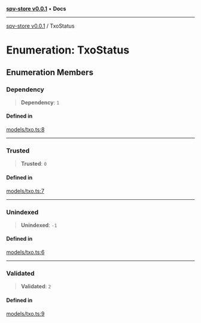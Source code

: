 [**spv-store v0.0.1**](../README.md) • **Docs**

***

[spv-store v0.0.1](../globals.md) / TxoStatus

# Enumeration: TxoStatus

## Enumeration Members

### Dependency

> **Dependency**: `1`

#### Defined in

[models/txo.ts:8](https://github.com/shruggr/ts-casemod-spv/blob/d2d8e139fbd295fc0999df738863fea71ede7818/src/models/txo.ts#L8)

***

### Trusted

> **Trusted**: `0`

#### Defined in

[models/txo.ts:7](https://github.com/shruggr/ts-casemod-spv/blob/d2d8e139fbd295fc0999df738863fea71ede7818/src/models/txo.ts#L7)

***

### Unindexed

> **Unindexed**: `-1`

#### Defined in

[models/txo.ts:6](https://github.com/shruggr/ts-casemod-spv/blob/d2d8e139fbd295fc0999df738863fea71ede7818/src/models/txo.ts#L6)

***

### Validated

> **Validated**: `2`

#### Defined in

[models/txo.ts:9](https://github.com/shruggr/ts-casemod-spv/blob/d2d8e139fbd295fc0999df738863fea71ede7818/src/models/txo.ts#L9)
